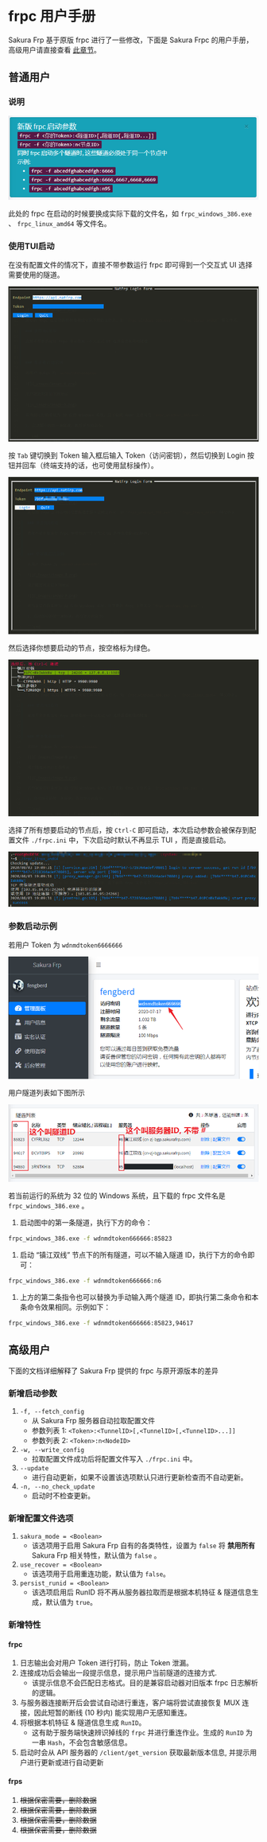 # frpc 用户手册

Sakura Frp 基于原版 frpc 进行了一些修改，下面是 Sakura Frpc 的用户手册，高级用户请直接查看 [此章节](#高级用户)。

## 普通用户

### 说明

![](_images/image-7.png)

此处的 frpc 在启动的时候要换成实际下载的文件名，如 `frpc_windows_386.exe` 、 `frpc_linux_amd64` 等文件名。

### 使用TUI启动

在没有配置文件的情况下，直接不带参数运行 frpc 即可得到一个交互式 UI 选择需要使用的隧道。

![](_images/image-tui-1.png)

按 `Tab` 键切换到 Token 输入框后输入 Token（访问密钥），然后切换到 Login 按钮并回车（终端支持的话，也可使用鼠标操作）。

![](_images/image-tui-2.png)

然后选择你想要启动的节点，按空格标为绿色。

![](_images/image-tui-3.png)

选择了所有想要启动的节点后，按 `Ctrl-C` 即可启动，本次启动参数会被保存到配置文件 `./frpc.ini` 中，下次启动时默认不再显示 TUI ，而是直接启动。

![](_images/image-tui-4.png)

### 参数启动示例

若用户 Token 为 `wdnmdtoken6666666`

![](_images/image-8.png)

用户隧道列表如下图所示

![](_images/image-9.png)

若当前运行的系统为 32 位的 Windows 系统，且下载的 frpc 文件名是 `frpc_windows_386.exe` 。

1. 启动图中的第一条隧道，执行下方的命令：

```cmd
frpc_windows_386.exe -f wdnmdtoken666666:85823
```

1. 启动 “镇江双线” 节点下的所有隧道，可以不输入隧道 ID，执行下方的命令即可：

```cmd
frpc_windows_386.exe -f wdnmdtoken666666:n6
```

1. 上方的第二条指令也可以替换为手动输入两个隧道 ID，即执行第二条命令和本条命令效果相同。示例如下：

```cmd
frpc_windows_386.exe -f wdnmdtoken666666:85823,94617
```

## 高级用户

下面的文档详细解释了 Sakura Frp 提供的 frpc 与原开源版本的差异

### 新增启动参数

1. `-f, --fetch_config`
   - 从 Sakura Frp 服务器自动拉取配置文件
   - 参数列表 1: `<Token>:<TunnelID>[,<TunnelID>[,<TunnelID>...]]`
   - 参数列表 2: `<Token>:n<NodeID>`
1. `-w, --write_config`
   - 拉取配置文件成功后将配置文件写入 `./frpc.ini` 中。
1. `--update`
   - 进行自动更新，如果不设置该选项默认只进行更新检查而不自动更新。
1. `-n, --no_check_update`
   - 启动时不检查更新。

### 新增配置文件选项

1. `sakura_mode = <Boolean>`
   - 该选项用于启用 Sakura Frp 自有的各类特性，设置为 `false` 将 **禁用所有** Sakura Frp 相关特性，默认值为 `false` 。
1. `use_recover = <Boolean>`
   - 该选项用于启用重连功能，默认值为 `false`。
1. `persist_runid = <Boolean>`
   - 该选项启用后 RunID 将不再从服务器拉取而是根据本机特征 & 隧道信息生成，默认值为 `true`。

### 新增特性

#### frpc

1. 日志输出会对用户 Token 进行打码，防止 Token 泄漏。
1. 连接成功后会输出一段提示信息，提示用户当前隧道的连接方式.
   - 该提示信息不会匹配日志格式。目的是兼容启动器对旧版本 frpc 日志解析的逻辑。
1. 与服务器连接断开后会尝试自动进行重连，客户端将尝试直接恢复 MUX 连接，因此短暂的断线 (10 秒内) 能实现用户无感知重连。
1. 将根据本机特征 & 隧道信息生成 `RunID`。
   - 这有助于服务端快速辨识掉线的 `frpc` 并进行重连作业。生成的 `RunID` 为一串 `Hash`，不会包含敏感信息。
1. 启动时会从 API 服务器的 `/client/get_version` 获取最新版本信息, 并提示用户进行更新或进行自动更新

#### frps

1. ~~根据保密需要，删除数据~~
1. ~~根据保密需要，删除数据~~
1. ~~根据保密需要，删除数据~~
1. ~~根据保密需要，删除数据~~
